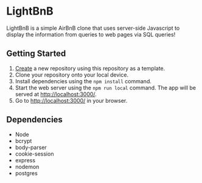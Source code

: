 # LightBnB

LightBnB is a simple AirBnB clone that uses server-side Javascript to display the information from queries to web pages via SQL queries!

## Getting Started

1. [Create](https://docs.github.com/en/repositories/creating-and-managing-repositories/creating-a-repository-from-a-template) a new repository using this repository as a template.
2. Clone your repository onto your local device.
3. Install dependencies using the `npm install` command.
3. Start the web server using the `npm run local` command. The app will be served at <http://localhost:3000/>.
4. Go to <http://localhost:3000/> in your browser.

## Dependencies

- Node
- bcrypt
- body-parser
- cookie-session
- express
- nodemon
- postgres
